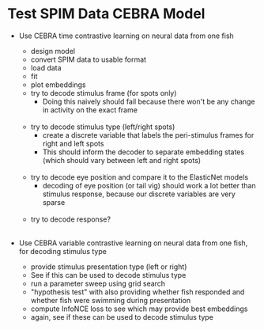 # Test SPIM Data CEBRA Model

- Use CEBRA time contrastive learning on neural data from one fish
    - design model
    - convert SPIM data to usable format 
    - load data
    - fit
    - plot embeddings
    - try to decode stimulus frame (for spots only)
        - Doing this naively should fail because there won't be any change in activity on the exact frame<br/><br/>
    - try to decode stimulus type (left/right spots)
        - create a discrete variable that labels the peri-stimulus frames for right and left spots
        - This should inform the decoder to separate embedding states (which should vary between left and right spots)<br/><br/>
    - try to decode eye position and compare it to the ElasticNet models
        - decoding of eye position (or tail vig) should work a lot better than stimulus response, because our discrete variables are very sparse<br/><br/>
    - try to decode response?<br/><br/>

- Use CEBRA variable contrastive learning on neural data from one fish, for decoding stimulus type
    - provide stimulus presentation type (left or right)
    - See if this can be used to decode stimulus type
    - run a parameter sweep using grid search
    - "hypothesis test" with also providing whether fish responded and whether fish were swimming during presentation
    - compute InfoNCE loss to see which may provide best embeddings
    - again, see if these can be used to decode stimulus type
